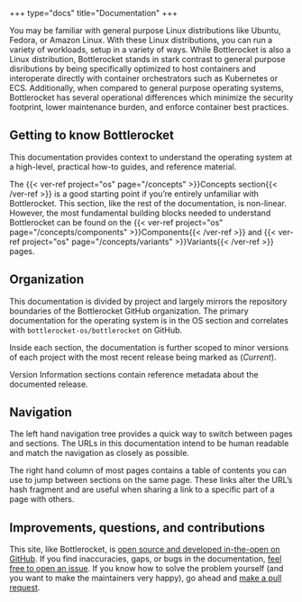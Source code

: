 +++
type="docs"
title="Documentation"
+++

You may be familiar with general purpose Linux distributions like Ubuntu, Fedora, or Amazon Linux.
With these Linux distributions, you can run a variety of workloads, setup in a variety of ways.
While Bottlerocket is also a Linux distribution, Bottlerocket stands in stark contrast to general purpose disributions by being specifically optimized to host containers and interoperate directly with container orchestrators such as Kubernetes or ECS.
Additionally, when compared to general purpose operating systems, Bottlerocket has several operational differences which minimize the security footprint, lower maintenance burden, and enforce container best practices.

## Getting to know Bottlerocket

This documentation provides context to understand the operating system at a high-level, practical how-to guides, and reference material.

The {{< ver-ref project="os" page="/concepts" >}}Concepts section{{< /ver-ref >}} is a good starting point if you’re entirely unfamiliar with Bottlerocket. 
This section, like the rest of the documentation, is non-linear.
However, the most fundamental building blocks needed to understand Bottlerocket can be found on the {{< ver-ref project="os" page="/concepts/components" >}}Components{{< /ver-ref >}} and {{< ver-ref project="os" page="/concepts/variants" >}}Variants{{< /ver-ref >}} pages.

## Organization

This documentation is divided by project and largely mirrors the repository boundaries of the Bottlerocket GitHub organization.
The primary documentation for the operating system is in the OS section and correlates with `bottlerocket-os/bottlerocket` on GitHub.

Inside each section, the documentation is further scoped to minor versions of each project with the most recent release being marked as (*Current*).

Version Information sections contain reference metadata about the documented release.

## Navigation

The left hand navigation tree provides a quick way to switch between pages and sections.
The URLs in this documentation intend to be human readable and match the navigation as closely as possible.

The right hand column of most pages contains a table of contents you can use to jump between sections on the same page.
These links alter the URL’s hash fragment and are useful when sharing a link to a specific part of a page with others.

## Improvements, questions, and contributions

This site, like Bottlerocket, is [open source and developed in-the-open on GitHub](https://github.com/bottlerocket-os/project-website).
If you find inaccuracies, gaps, or bugs in the documentation, [feel free to open an issue](https://github.com/bottlerocket-os/project-website/issues).
If you know how to solve the problem yourself (and you want to make the maintainers very happy), go ahead and [make a pull request](https://github.com/bottlerocket-os/project-website/pulls).
